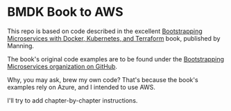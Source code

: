 # BMDK Book to AWS

This repo is based on code described in the excellent [Bootstrapping Microservices with Docker, Kubernetes, and Terraform](https://www.manning.com/books/bootstrapping-microservices-with-docker-kubernetes-and-terraform?query=microservices) book, published by Manning.

The book's original code examples are to be found under the [Bootstrapping Microservices organization on GitHub](https://github.com/bootstrapping-microservices).

Why, you may ask, brew my own code? That's because the book's examples rely on Azure, and I intended to use AWS.

I'll try to add chapter-by-chapter instructions.